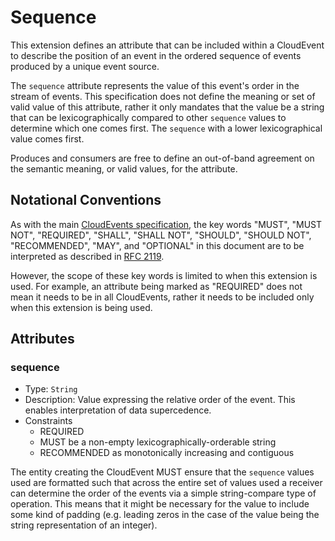 # Sequence

This extension defines an attribute that can be included within a CloudEvent
to describe the position of an event in the ordered sequence of events produced
by a unique event source.

The `sequence` attribute represents the value of this event's order in the
stream of events. This specification does not define the meaning or set of
valid value of this attribute, rather it only mandates that the value be
a string that can be lexicographically compared to other `sequence` values
to determine which one comes first. The `sequence` with a lower lexicographical
value comes first.

Produces and consumers are free to define an out-of-band agreement on the
semantic meaning, or valid values, for the attribute.

## Notational Conventions

As with the main [CloudEvents specification](../spec.md), the key words "MUST",
"MUST NOT", "REQUIRED", "SHALL", "SHALL NOT", "SHOULD", "SHOULD NOT",
"RECOMMENDED", "MAY", and "OPTIONAL" in this document are to be interpreted as
described in [RFC 2119](https://tools.ietf.org/html/rfc2119).

However, the scope of these key words is limited to when this extension is
used. For example, an attribute being marked as "REQUIRED" does not mean
it needs to be in all CloudEvents, rather it needs to be included only when 
this extension is being used.

## Attributes

### sequence

- Type: `String`
- Description: Value expressing the relative order of the event. This enables
  interpretation of data supercedence.
- Constraints
  - REQUIRED
  - MUST be a non-empty lexicographically-orderable string
  - RECOMMENDED as monotonically increasing and contiguous

The entity creating the CloudEvent MUST ensure that the `sequence` values
used are formatted such that across the entire set of values used a receiver
can determine the order of the events via a simple string-compare type of
operation. This means that it might be necessary for the value to include
some kind of padding (e.g. leading zeros in the case of the value being the
string representation of an integer).
